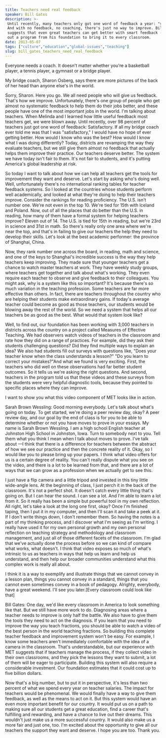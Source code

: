 ```yaml
---
title: Teachers need real feedback
speaker: Bill Gates
description: >-
 Until recently, many teachers only got one word of feedback a year: "satisfactory."
 And with no feedback, no coaching, there's just no way to improve. Bill Gates
 suggests that even great teachers can get better with smart feedback -- and lays
 out a program from his foundation to bring it to every classroom.
date: 2013-05-07
tags: ["culture","education","global-issues","teaching"]
slug: bill_gates_teachers_need_real_feedback
---
```


Everyone needs a coach. It doesn't matter whether you're a basketball player, a tennis
player, a gymnast or a bridge player. 

My bridge coach, Sharon Osberg, says there are more pictures of the back of her head than
anyone else's in the world. 

Sorry, Sharon. Here you go. We all need people who will give us feedback. That's how we
improve. Unfortunately, there's one group of people who get almost no systematic feedback
to help them do their jobs better, and these people have one of the most important jobs in
the world. I'm talking about teachers. When Melinda and I learned how little useful
feedback most teachers get, we were blown away. Until recently, over 98 percent of
teachers just got one word of feedback: Satisfactory. If all my bridge coach ever told me
was that I was "satisfactory," I would have no hope of ever getting better. How would I
know who was the best? How would I know what I was doing differently? Today, districts are
revamping the way they evaluate teachers, but we still give them almost no feedback that
actually helps them improve their practice. Our teachers deserve better. The system we
have today isn't fair to them. It's not fair to students, and it's putting America's
global leadership at risk.

So today I want to talk about how we can help all teachers get the tools for improvement
they want and deserve. Let's start by asking who's doing well. Well, unfortunately there's
no international ranking tables for teacher feedback systems. So I looked at the countries
whose students perform well academically, and looked at what they're doing to help their
teachers improve. Consider the rankings for reading proficiency. The U.S. isn't number
one. We're not even in the top 10. We're tied for 15th with Iceland and Poland. Now, out
of all the places that do better than the U.S. in reading, how many of them have a formal
system for helping teachers improve? Eleven out of 14. The U.S. is tied for 15th in
reading, but we're 23rd in science and 31st in math. So there's really only one area where
we're near the top, and that's in failing to give our teachers the help they need to
develop their skills. Let's look at the best academic performer: the province of Shanghai,
China.

Now, they rank number one across the board, in reading, math and science, and one of the
keys to Shanghai's incredible success is the way they help teachers keep improving. They
made sure that younger teachers get a chance to watch master teachers at work. They have
weekly study groups, where teachers get together and talk about what's working. They even
require each teacher to observe and give feedback to their colleagues. You might ask, why
is a system like this so important? It's because there's so much variation in the teaching
profession. Some teachers are far more effective than others. In fact, there are teachers
throughout the country who are helping their students make extraordinary gains. If today's
average teacher could become as good as those teachers, our students would be blowing away
the rest of the world. So we need a system that helps all our teachers be as good as the
best. What would that system look like?

Well, to find out, our foundation has been working with 3,000 teachers in districts across
the country on a project called Measures of Effective Teaching. We had observers watch
videos of teachers in the classroom and rate how they did on a range of practices. For
example, did they ask their students challenging questions? Did they find multiple ways to
explain an idea? We also had students fill out surveys with questions like, "Does your
teacher know when the class understands a lesson?" "Do you learn to correct your
mistakes?"And what we found is very exciting. First, the teachers who did well on these
observations had far better student outcomes. So it tells us we're asking the right
questions. And second, teachers in the program told us that these videos and these surveys
from the students were very helpful diagnostic tools, because they pointed to specific
places where they can improve.

I want to show you what this video component of MET looks like in action.

Sarah Brown Wessling: Good morning everybody. Let's talk about what's going on today. To
get started, we're doing a peer review day, okay? A peer review day, and our goal by the
end of class is for you to be able to determine whether or not you have moves to prove in
your essays. My name is Sarah Brown Wessling. I am a high school English teacher at
Johnston High School in Johnston, Iowa. Turn to somebody next to you. Tell them what you
think I mean when I talk about moves to prove. I've talk about —I think that there is a
difference for teachers between the abstract of how we see our practice and then the
concrete reality of it. Okay, so I would like you to please bring up your papers. I think
what video offers for us is a certain degree of reality. You can't really dispute what you
see on the video, and there is a lot to be learned from that, and there are a lot of ways
that we can grow as a profession when we actually get to see this.

I just have a flip camera and a little tripod and invested in this tiny little wide-angle
lens. At the beginning of class, I just perch it in the back of the classroom. It's not a
perfect shot. It doesn't catch every little thing that's going on. But I can hear the
sound. I can see a lot. And I'm able to learn a lot from it. So it really has been a
simple but powerful tool in my own reflection. All right, let's take a look at the long one
first, okay? Once I'm finished taping, then I put it in my computer, and then I'll scan it
and take a peek at it. If I don't write things down, I don't remember them. So having the
notes is a part of my thinking process, and I discover what I'm seeing as I'm writing. I
really have used it for my own personal growth and my own personal reflection on teaching
strategy and methodology and classroom management, and just all of those different facets
of the classroom. I'm glad that we've actually done the process before so we can kind of
compare what works, what doesn't. I think that video exposes so much of what's intrinsic to
us as teachers in ways that help us learn and help us understand, and then help our
broader communities understand what this complex work is really all about.

I think it is a way to exemplify and illustrate things that we cannot convey in a lesson
plan, things you cannot convey in a standard, things that you cannot even sometimes convey
in a book of pedagogy. Alrighty, everybody, have a great weekend. I'll see you later.[Every
classroom could look like that]

Bill Gates: One day, we'd like every classroom in America to look something like that. But
we still have more work to do. Diagnosing areas where a teacher needs to improve is only
half the battle. We also have to give them the tools they need to act on the diagnosis. If
you learn that you need to improve the way you teach fractions, you should be able to
watch a video of the best person in the world teaching fractions. So building this complete
teacher feedback and improvement system won't be easy. For example, I know some teachers
aren't immediately comfortable with the idea of a camera in the classroom. That's
understandable, but our experience with MET suggests that if teachers manage the process,
if they collect video in their own classrooms, and they pick the lessons they want to
submit, a lot of them will be eager to participate. Building this system will also require
a considerable investment. Our foundation estimates that it could cost up to five billion
dollars.

Now that's a big number, but to put it in perspective, it's less than two percent of what
we spend every year on teacher salaries. The impact for teachers would be phenomenal. We
would finally have a way to give them feedback, as well as the means to act on it. But this
system would have an even more important benefit for our country. It would put us on a
path to making sure all our students get a great education, find a career that's
fulfilling and rewarding, and have a chance to live out their dreams. This wouldn't just
make us a more successful country. It would also make us a more fair and just one, too. I'm
excited about the opportunity to give all our teachers the support they want and deserve.
I hope you are too. Thank you.

<!--
ad_duration=3.33
event="TED Talks Education"
external_start_time=0
intro_duration=11.82
is_subtitle_required="False"
is_talk_featured="True"
language="en"
language_swap="False"
native_language="en"
number_of_related_talks=6
number_of_speakers=1
number_of_subtitled_videos=39
number_of_tags=4
number_of_talk_download_languages=40
number_of_talk_more_resources=0
number_of_talk_recommendations=0
number_of_talks_take_actions=0
post_ad_duration=0.83
published_timestamp="2013-05-08 15:01:20"
recording_date="2013-05-07"
speaker_description="Technologist, philanthropist"
speaker_is_published=1
speaker_name="Bill Gates"
talk_name="Teachers need real feedback"
talks_tags=["culture","education","global-issues","teaching"]
url_audio="https://download.ted.com/talks/BillGates_2013S.mp3?apikey=acme-roadrunner"
url_photo_speaker="https://pe.tedcdn.com/images/ted/1d1b89d8a6ce5dfa5a8b8adc5486d0f97e066029_254x191.jpg"
url_photo_talk="https://pe.tedcdn.com/images/ted/0a0df8ae49896dfc634c70373ce09f059f1a5f21_1600x1200.jpg"
url_webpage="https://www.ted.com/talks/bill_gates_teachers_need_real_feedback"
video_type_name="TED Stage Talk"
-->